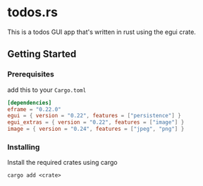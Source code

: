 # todos.rs

This is a todos GUI app that's written in rust using the egui crate.

## Getting Started


### Prerequisites

add this to your `Cargo.toml`
```toml
[dependencies]
eframe = "0.22.0"
egui = { version = "0.22", features = ["persistence"] }
egui_extras = { version = "0.22", features = ["image"] }
image = { version = "0.24", features = ["jpeg", "png"] }

```

### Installing

Install the required crates using cargo
```
cargo add <crate>
```

